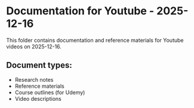 # Documentation for Youtube - 2025-12-16

This folder contains documentation and reference materials for Youtube videos on 2025-12-16.

## Document types:
- Research notes
- Reference materials
- Course outlines (for Udemy)
- Video descriptions
